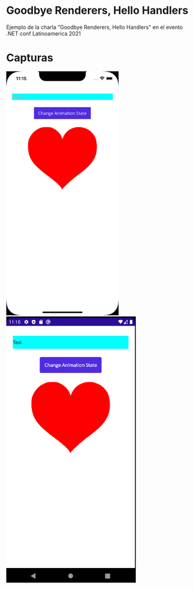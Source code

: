 # Goodbye Renderers, Hello Handlers
Ejemplo de la charla "Goodbye Renderers, Hello Handlers" en el evento .NET conf Latinoamerica 2021


# Capturas
<img src="img/ios.png" alt="" Width="300" />
<img src="img/android.png" alt="" With="300" />
